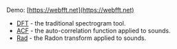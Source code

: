 Demo: [https://webfft.net](https://webfft.net)

- [DFT](/dft) - the traditional spectrogram tool.
- [ACF](/acf) - the auto-correlation function applied to sounds.
- [Rad](/rad) - the Radon transform applied to sounds.
